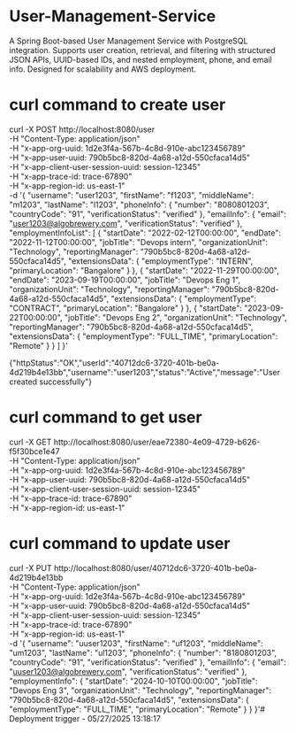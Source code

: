 # User-Management-Service

A Spring Boot-based User Management Service with PostgreSQL integration. Supports user creation, retrieval, and
filtering with structured JSON APIs, UUID-based IDs, and nested employment, phone, and email info. Designed for
scalability and AWS deployment.

# curl command to create user

curl -X POST http://localhost:8080/user \
-H "Content-Type: application/json" \
-H "x-app-org-uuid: 1d2e3f4a-567b-4c8d-910e-abc123456789" \
-H "x-app-user-uuid: 790b5bc8-820d-4a68-a12d-550cfaca14d5" \
-H "x-app-client-user-session-uuid: session-12345" \
-H "x-app-trace-id: trace-67890" \
-H "x-app-region-id: us-east-1" \
-d '{
"username": "user1203",
"firstName": "f1203",
"middleName": "m1203",
"lastName": "l1203",
"phoneInfo": {
"number": "8080801203",
"countryCode": "91",
"verificationStatus": "verified"
},
"emailInfo": {
"email": "user1203@algobrewery.com",
"verificationStatus": "verified"
},
"employmentInfoList": [
{
"startDate": "2022-02-12T00:00:00",
"endDate": "2022-11-12T00:00:00",
"jobTitle": "Devops intern",
"organizationUnit": "Technology",
"reportingManager": "790b5bc8-820d-4a68-a12d-550cfaca14d5",
"extensionsData": {
"employmentType": "INTERN",
"primaryLocation": "Bangalore"
}
},
{
"startDate": "2022-11-29T00:00:00",
"endDate": "2023-09-19T00:00:00",
"jobTitle": "Devops Eng 1",
"organizationUnit": "Technology",
"reportingManager": "790b5bc8-820d-4a68-a12d-550cfaca14d5",
"extensionsData": {
"employmentType": "CONTRACT",
"primaryLocation": "Bangalore"
}
},
{
"startDate": "2023-09-22T00:00:00",
"jobTitle": "Devops Eng 2",
"organizationUnit": "Technology",
"reportingManager": "790b5bc8-820d-4a68-a12d-550cfaca14d5",
"extensionsData": {
"employmentType": "FULL_TIME",
"primaryLocation": "Remote"
}
}
]
}'

{"httpStatus":"OK","userId":"40712dc6-3720-401b-be0a-4d219b4e13bb","username":"user1203","status":"Active","message":"User created successfully"}


# curl command to get user

curl -X GET http://localhost:8080/user/eae72380-4e09-4729-b626-f5f30bce1e47 \
-H "Content-Type: application/json" \
-H "x-app-org-uuid: 1d2e3f4a-567b-4c8d-910e-abc123456789" \
-H "x-app-user-uuid: 790b5bc8-820d-4a68-a12d-550cfaca14d5" \
-H "x-app-client-user-session-uuid: session-12345" \
-H "x-app-trace-id: trace-67890" \
-H "x-app-region-id: us-east-1"

# curl command to update user

curl -X PUT http://localhost:8080/user/40712dc6-3720-401b-be0a-4d219b4e13bb \
-H "Content-Type: application/json" \
-H "x-app-org-uuid: 1d2e3f4a-567b-4c8d-910e-abc123456789" \
-H "x-app-user-uuid: 790b5bc8-820d-4a68-a12d-550cfaca14d5" \
-H "x-app-client-user-session-uuid: session-12345" \
-H "x-app-trace-id: trace-67890" \
-H "x-app-region-id: us-east-1" \
-d '{
"username": "uuser1203",
"firstName": "uf1203",
"middleName": "um1203",
"lastName": "ul1203",
"phoneInfo": {
"number": "8180801203",
"countryCode": "91",
"verificationStatus": "verified"
},
"emailInfo": {
"email": "uuser1203@algobrewery.com",
"verificationStatus": "verified"
},
"employmentInfo": {
"startDate": "2024-10-10T00:00:00",
"jobTitle": "Devops Eng 3",
"organizationUnit": "Technology",
"reportingManager": "790b5bc8-820d-4a68-a12d-550cfaca14d5",
"extensionsData": {
"employmentType": "FULL_TIME",
"primaryLocation": "Remote"
}
}
}'#   D e p l o y m e n t   t r i g g e r   -   0 5 / 2 7 / 2 0 2 5   1 3 : 1 8 : 1 7  
 